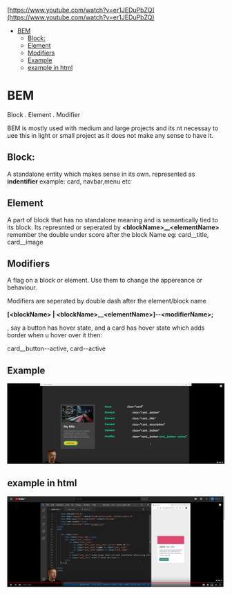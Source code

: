 
[https://www.youtube.com/watch?v=er1JEDuPbZQ](https://www.youtube.com/watch?v=er1JEDuPbZQ)


- [BEM](#bem)
  - [Block:](#block)
  - [Element](#element)
  - [Modifiers](#modifiers)
  - [Example](#example)
  - [example in html](#example-in-html)
# BEM

Block .  Element .  Modifier

BEM is mostly used with medium and large projects and its nt necessay to uee this in light or small project as it does not make any sense to have it.

## Block:
A standalone entity which makes sense in its own.
represented as **indentifier** example: card, navbar,menu etc

## Element
A part of block that has no standalone meaning and is semantically tied to its block. Its represnted or seperated by **&lt;blockName&gt;__&lt;elementName&gt;** remember the double under score after the block Name eg: card__title, card__image

## Modifiers
A flag on a block or element. Use them to change the appereance or behaviour.

Modifiers are seperated by double dash after the element/block name

**[&lt;blockName&gt; | &lt;blockName&gt;__&lt;elementName&gt;]--&lt;modifierName&gt;;**

, say a button has hover state, and a card has hover state which adds border when u hover over it then: 

card__button--active, card--active

## Example
![](./img/bem/Bem.png)


## example in html
![](./img/bem/Bem2.png)
